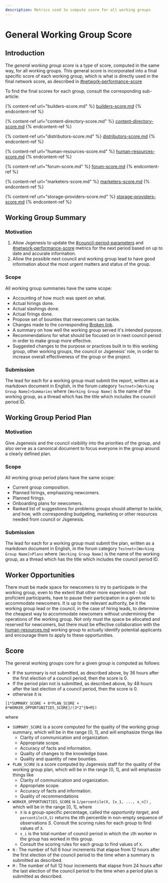 ```yaml
---
description: Metrics used to compute score for all working groups
---
```


# General Working Group Score

## Introduction

The _general working group score_ is a type of score, computed in the same way, for all working groups. This general score is incorporated into a final specific score of each working group, which is what is directly used in the final network score, as described in [#network-performance-score](./#network-performance-score "mention")&#x20;

To find the final scores for each group, consult the corresponding sub-article:

{% content-ref url="builders-score.md" %}
[builders-score.md](builders-score.md)
{% endcontent-ref %}

{% content-ref url="content-directory-score.md" %}
[content-directory-score.md](content-directory-score.md)
{% endcontent-ref %}

{% content-ref url="distributors-score.md" %}
[distributors-score.md](distributors-score.md)
{% endcontent-ref %}

{% content-ref url="human-resources-score.md" %}
[human-resources-score.md](human-resources-score.md)
{% endcontent-ref %}

{% content-ref url="forum-score.md" %}
[forum-score.md](forum-score.md)
{% endcontent-ref %}

{% content-ref url="marketers-score.md" %}
[marketers-score.md](marketers-score.md)
{% endcontent-ref %}

{% content-ref url="storage-providers-score.md" %}
[storage-providers-score.md](storage-providers-score.md)
{% endcontent-ref %}


## Working Group Summary

### Motivation

1. Allow Jsgenesis to update the [#council-period-parameters](../testnet-rewards.md#council-period-parameters "mention") and [#network-performance-score](./#network-performance-score "mention") metrics for the next period based on up to date and accurate information.
2. Allow the possible next council and working group lead to have good information about the most urgent matters and status of the group.

### Scope

All working group summaries have the same scope:&#x20;

* Accounting of how much was spent on what.&#x20;
* Actual hirings done.
* Actual slashings done.
* Actual firings done.
* Propose set of bounties that newcomers can tackle.
* Changes made to the corresponding [Broken link](broken-reference "mention").
* A summary on how well the working group served it's intended purpose.
* Recommendations for what should be focused on in next council period in order to make group more effective.
* Suggested changes to the purpose or practices built in to this working group, other working groups, the council or Jsgenesis' role, in order to increase overall effectiveness of the group or the project.

### Submission

The lead for each for a working group must submit the report, written as a markdown document in English, in the forum category `Testnet>[Working Group Name]>Summaries` where `[Working Group Name]` is the name of the working group, as a thread which has the title which includes the council period ID.

## Working Group Period Plan

### Motivation

Give Jsgenesis and the council visibility into the priorities of the group, and also serve as a canonical document to focus everyone in the group around a clearly defined plan.

### Scope

All working group period plans have the same scope:&#x20;

* Current group composition.
* Planned hirings, emphasizing newcomers.
* Planned firings.
* Onboarding plans for newcomers.
* Ranked list of suggestions for problems groups should attempt to tackle, and how, with corresponding budgeting, marketing or other resources needed from council or Jsgenesis.

### Submission

The lead for each for a working group must submit the plan, written as a markdown document in English, in the forum category `Testnet>[Working Group Name]>Plans` where `[Working Group Name]` is the name of the working group, as a thread which has the title which includes the council period ID.

## Worker Opportunities

There must be made space for newcomers to try to participate in the working group, even to the extent that other more experienced - but proficient participants, have to pause their participation in a given role to accommodate newcomers. It is up to the relevant authority, be it the working group lead or the council, in the case of hiring leads, to determine the cheapest way to accommodate newcomers without undermining the operations of the working group. Not only must the space be allocated and reserved for newcomers, but there must be effective collaboration with the [human-resources.md](../../system/human-resources.md "mention") working group to actually identify potential applicants and encourage them to apply to these opportunities.

## Score

The general working groups core for a given group is computed as follows:

* If the summary is not submitted, as described above, by 36 hours after the first election of a council period, then the score is 0.
* If the period plan not is submitted, as described above, by 48 hours after the last election of a council period, then the score is 0.
* otherwise it is

`[1*SUMMARY_SCORE + 0*PLAN_SCORE + 0*WORKER_OPPORTUNITIES_SCORE]/(3*2^{N+M})`&#x20;

where

* `SUMMARY_SCORE` is a score computed for the quality of the working group summary, which will be in the range \[0, 1], and will emphasize things like
  * Clarity of communication and organization.
  * Appropriate scope.
  * Accuracy of facts and information.
  * Quality of changes to the knowledge base.
  * Quality and quantity of new bounties.
* `PLAN_SCORE` is a score computed by Jsgenesis staff for the quality of the working group plan, which will be in the range \[0, 1], and will emphasize things like
  * Clarity of communication and organization.
  * Appropriate scope.
  * Accuracy of facts and information.
  * Quality of recommendations
* `WORKER_OPPORTUNITIES_SCORE` is `1/percentile(X, [x_1, ..., x_n])` , which will be in the range \[0, 1], where&#x20;
  * `X` is a group-specific percentage, called the _opportunity target_, and `percentile(X,S)` returns the `X`th percentile in non-empty sequence of observations _S._ Consult the scoring rules for each group to find values of `X`.&#x20;
  * `x_i` is the total number of council period in which the `i`th worker in the group has worked in this group.
  * Consult the scoring rules for each group to find values of `X`.
* `N` : The number of full 6 hour increments that elapse from 12 hours after the first election of the council period to the time when a summary is submitted as described.
* `M` : The number of full 12 hour increments that elapse from 24 hours after the last election of the council period to the time when a period plan is submitted as described.
